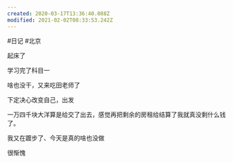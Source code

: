 ```yaml
---
created: 2020-03-17T13:36:40.088Z
modified: 2021-02-02T08:33:53.242Z
---
```

#日记 #北京
<!-- @timer "date":"Mon Jan 06 2020 08:59:33 GMT+0800 (CST)" -->

起床了

<!-- @timer "date":"Mon Jan 06 2020 10:59:54 GMT+0800 (CST)","duration":"about 2 hours" -->

学习完了科目一

<!-- @timer "date":"Mon Jan 06 2020 12:53:29 GMT+0800 (CST)","duration":"about 2 hours" -->

啥也没干，又来吃田老师了

<!-- @timer "date":"Mon Jan 06 2020 16:03:56 GMT+0800 (CST)","duration":"about 3 hours" -->

下定决心改变自己，出发

<!-- @timer "date":"Mon Jan 06 2020 16:55:16 GMT+0800 (CST)","duration":"about 1 hour" --> 一万四千块大洋算是给交了出去，感觉再把剩余的房租给结算了我就真没剩什么钱了。<!-- @timer "date":"Mon Jan 06 2020 17:24:59 GMT+0800 (CST)","duration":"30 minutes" -->

我又在踱步了、今天是真的啥也没做

<!-- @timer "date":"Mon Jan 06 2020 19:37:39 GMT+0800 (CST)","duration":"about 2 hours" -->

很惭愧
